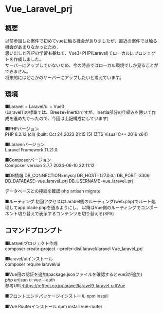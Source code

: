 # Vue_Laravel_prj


## 概要
以前参加した案件で初めてvueに触る機会がありましたが、直近の案件では触る機会があまりなかったため、  
思い出しとPHPの学習も兼ねて、Vue3+PHP(Laravel)でローカルにプロジェクトを作成しました。  
サーバーにアップしていないため、今の時点ではローカル環境でしか見ることができません。  
将来的にはどこかのサーバーにアップしたいと考えています。


## 環境
■Laravel + Laravel/ui + Vue3  
(Laravel11の標準では、Breeze+Inertiaですが、Inertia部分の仕組みを除いて作成を進めたかったので、今回は上記構成にしています)

■PHPバージョン  
PHP 8.2.12 (cli) (built: Oct 24 2023 21:15:15) (ZTS Visual C++ 2019 x64)

■Laravelバージョン  
Laravel Framework 11.21.0

■Composerバージョン  
Composer version 2.7.7 2024-06-10 22:11:12  

■DB情報
DB_CONNECTION=mysql
DB_HOST=127.0.0.1
DB_PORT=3306
DB_DATABASE=vue_laravel_prj
DB_USERNAME=vue_laravel_prj

データベースとの接続を確認
php artisan migrate

■ルーティング
初回アクセスはLarabel側のルーティング(web.php)でルート処理してapp.blade.phpを通るようにし、
以降はVue側のルーティングでコンポーネント切り替えで表示するコンテンツを切り替える(SPA)


## コマンドプロンプト
■Laravelプロジェクト作成  
composer create-project --prefer-dist laravel/laravel Vue_laravel_prj

■laravel/uiインストール  
composer require laravel/ui

■Vue用の認証を追加(package.jsonファイルを確認するとvue3が追加)  
php artisan ui vue --auth  
参考URL:https://reffect.co.jp/laravel/laravel9-laravel-ui#Vue

■フロントエンドパッケージインストール
npm install

■Vue Routerインストール
npm install vue-router

